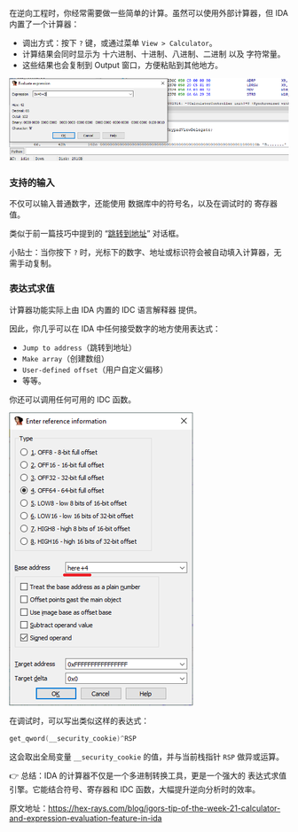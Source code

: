 在逆向工程时，你经常需要做一些简单的计算。虽然可以使用外部计算器，但 IDA 内置了一个计算器：

- 调出方式：按下 `?` 键，或通过菜单 `View > Calculator`。
- 计算结果会同时显示为 十六进制、十进制、八进制、二进制 以及 字符常量。
- 这些结果也会复制到 Output 窗口，方便粘贴到其他地方。

![](assets/2021/01/calc_simple.png)

### 支持的输入

不仅可以输入普通数字，还能使用 数据库中的符号名，以及在调试时的 寄存器值。

类似于前一篇技巧中提到的 “[跳转到地址](https://www.hex-rays.com/blog/igors-tip-of-the-week-20-going-places/)” 对话框。

小贴士：当你按下 `?` 时，光标下的数字、地址或标识符会被自动填入计算器，无需手动复制。

### 表达式求值

计算器功能实际上由 IDA 内置的 IDC 语言解释器 提供。

因此，你几乎可以在 IDA 中任何接受数字的地方使用表达式：

- `Jump to address`（跳转到地址）
- `Make array`（创建数组）
- `User-defined offset`（用户自定义偏移）
- 等等。

你还可以调用任何可用的 IDC 函数。

![](assets/2021/01/calc_useroff.png)

在调试时，可以写出类似这样的表达式：

```c
get_qword(__security_cookie)^RSP
```

这会取出全局变量 `__security_cookie` 的值，并与当前栈指针 `RSP` 做异或运算。

👉 总结：IDA 的计算器不仅是一个多进制转换工具，更是一个强大的 表达式求值引擎。它能结合符号、寄存器和 IDC 函数，大幅提升逆向分析时的效率。

原文地址：https://hex-rays.com/blog/igors-tip-of-the-week-21-calculator-and-expression-evaluation-feature-in-ida
